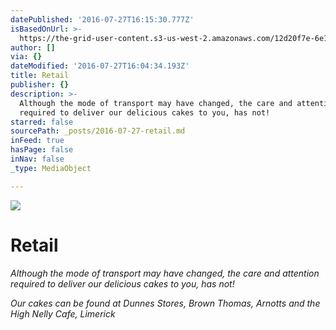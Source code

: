 ```yaml
---
datePublished: '2016-07-27T16:15:30.777Z'
isBasedOnUrl: >-
  https://the-grid-user-content.s3-us-west-2.amazonaws.com/12d20f7e-6e13-488f-9497-64dfabb23026.jpg
author: []
via: {}
dateModified: '2016-07-27T16:04:34.193Z'
title: Retail
publisher: {}
description: >-
  Although the mode of transport may have changed, the care and attention
  required to deliver our delicious cakes to you, has not!
starred: false
sourcePath: _posts/2016-07-27-retail.md
inFeed: true
hasPage: false
inNav: false
_type: MediaObject

---
```

![](https://the-grid-user-content.s3-us-west-2.amazonaws.com/12d20f7e-6e13-488f-9497-64dfabb23026.jpg)

# Retail

_Although the mode of transport may have changed, the care and attention required to deliver our delicious cakes to you, has not!_

_Our cakes can be found at Dunnes Stores, Brown Thomas, Arnotts and the High Nelly Cafe, Limerick_